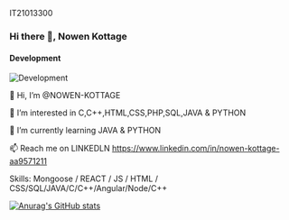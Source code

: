 IT21013300
### Hi there 👋, Nowen Kottage
#### Development
![Development](https://media.istockphoto.com/id/1351830196/photo/dynamic-sound-wave-blue-energy-flow-concept-cyberspace-background-3d-rendering.jpg?b=1&s=170667a&w=0&k=20&c=5tdw54fJ1u1HfAih96GE6e_PwZhSUr0OsXE3JrkcAQQ=)

👋 Hi, I’m @NOWEN-KOTTAGE

👀 I’m interested in C,C++,HTML,CSS,PHP,SQL,JAVA & PYTHON

🌱 I’m currently learning JAVA & PYTHON

📫 Reach me on LINKEDLN https://www.linkedin.com/in/nowen-kottage-aa9571211

Skills: Mongoose / REACT / JS / HTML / CSS/SQL/JAVA/C/C++/Angular/Node/C++

[![Anurag's GitHub stats](https://github-readme-stats.vercel.app/api?username=KOTTAGENVH)](https://github.com/anuraghazra/github-readme-stats)
